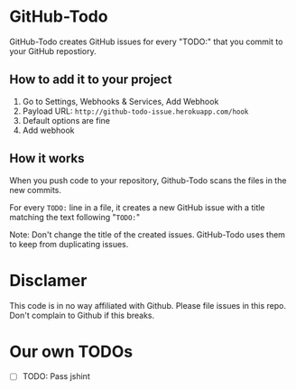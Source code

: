 # GitHub-Todo

GitHub-Todo creates GitHub issues for every "TODO:" that you commit to your
GitHub repostiory.

## How to add it to your project

1. Go to Settings, Webhooks & Services, Add Webhook
2. Payload URL: `http://github-todo-issue.herokuapp.com/hook`
3. Default options are fine
4. Add webhook

## How it works

When you push code to your repository, Github-Todo scans the files in the new
commits.

For every `TODO:` line in a file, it creates a new GitHub issue with a title
matching the text following "`TODO:`"

Note: Don't change the title of the created issues. GitHub-Todo uses them to
keep from duplicating issues.

# Disclamer

This code is in no way affiliated with Github. Please file issues in this repo.
Don't complain to Github if this breaks.

# Our own TODOs

* [ ] TODO: Pass jshint

